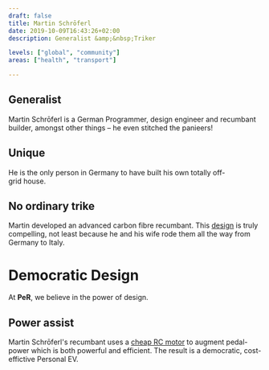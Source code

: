 ```yaml
---
draft: false
title: Martin Schrōferl
date: 2019-10-09T16:43:26+02:00
description: Generalist &amp;&nbsp;Triker

levels: ["global", "community"]
areas: ["health", "transport"]

---
```


<!--
menu:
  knowledgeshare
-->

## Generalist

Martin Schrōferl is a German Programmer, design engineer and recumbant builder, amongst other things – he even stitched the panieers!

## Unique

He is the only person in Germany to have built his own totally off-grid&nbsp;house.

## No ordinary trike

Martin developed an advanced carbon fibre recumbant. This [design](https://www.youtube.com/channel/UC5C4TJ2zpJRwl9McnaSZrEg) is truly compelling, not least because he and his wife rode them all the way from Germany to&nbsp;Italy.

# Democratic Design

At **PeR**, we believe in the power of design. 

## Power assist

Martin Schrōferl's recumbant uses a [cheap RC motor](https://www.ebay.com/sch/i.html?_from=R40&_nkw=powerful%2Btorque%2BRC%2Bmotor&_sacat=0&rt=nc&_udlo=39&_udhi=99) to augment pedal-power which is both powerful and efficient. The result is a democratic, cost-effictive Personal&nbsp;EV.

